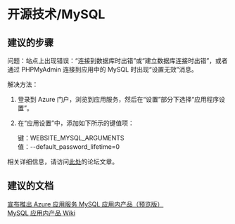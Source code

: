 <properties
    pageTitle="open source technologies/mysql"
    description="开源技术/mysql"
    service="microsoft.web"
    resource="sites"
    authors="cts-shrahman"
    displayOrder=""
    selfHelpType="generic"
    supportTopicIds="32444077"
    resourceTags=""
    productPesIds="14748, 16170"
    cloudEnvironments="public"
/>


# 开源技术/MySQL

## **建议的步骤**
问题：站点上出现错误：“连接到数据库时出错”或“建立数据库连接时出错”，或者通过 PHPMyAdmin 连接到应用中的 MySQL 时出现“设置无效”消息。 

解决方法： 

1. 登录到 Azure 门户，浏览到应用服务，然后在“设置”部分下选择“应用程序设置”。
2. 在“应用设置”中，添加如下所示的键值项：

    
    键：WEBSITE_MYSQL_ARGUMENTS <br>
    值：--default_password_lifetime=0 
    

相关详细信息，请访问[此处](http://bit.ly/2dXlqMy)的论坛文章。 


## **建议的文档**

[宣布推出 Azure 应用服务 MySQL 应用内产品（预览版）](https://azure.microsoft.com/blog/mysql-in-app-preview-app-service/)<br>
[MySQL 应用内产品 Wiki](https://github.com/projectkudu/kudu/wiki/MySQL-in-app-(preview))<br>


<!--HONumber=Oct16_HO4-->


